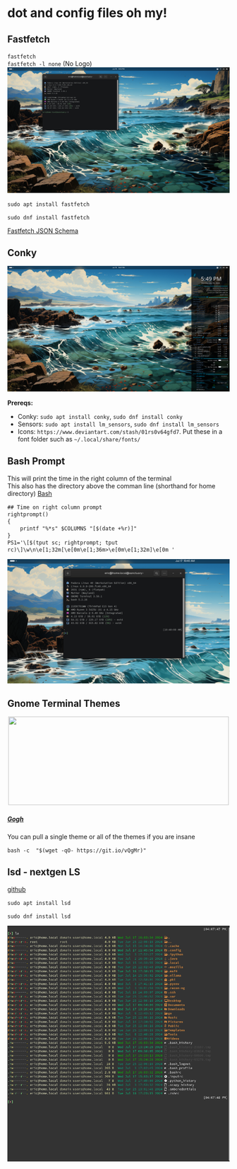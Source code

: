 # dot and config files oh my!
## Fastfetch
`fastfetch` <br />
`fastfetch -l none` (No Logo)
![fastfetch](https://github.com/ebelious/Self-Hosted/blob/main/Images/Screenshot%20from%202024-07-15%2017-14-44.png)

```
sudo apt install fastfetch
```
```
sudo dnf install fastfetch
```
[Fastfetch JSON Schema](https://github.com/fastfetch-cli/fastfetch/wiki/Json-Schema)

## Conky

![conky](https://github.com/ebelious/Self-Hosted/blob/main/Images/Screenshot%20from%202024-07-15%2017-49-08.png)


**Prereqs:**
- Conky: `sudo apt install conky`, `sudo dnf install conky`
- Sensors: `sudo apt install lm_sensors`, `sudo dnf install lm_sensors`
- Icons: `https://www.deviantart.com/stash/01rs0v64gfd7`. Put these in a font folder such as `~/.local/share/fonts/`

## Bash Prompt 
This will print the time in the right column of the terminal<br />
This also has the directory above the comman line (shorthand for home directory) [Bash](https://github.com/ebelious/Self-Hosted/blob/main/Bash.md)<br />

```
## Time on right column prompt
rightprompt()
{
    printf "%*s" $COLUMNS "[$(date +%r)]"
}
PS1='\[$(tput sc; rightprompt; tput rc)\]\w\n\e[1;32m[\e[0m\e[1;36m>\e[0m\e[1;32m]\e[0m '
```

![Prompt](https://github.com/ebelious/Self-Hosted/blob/main/Images/Screenshot%20from%202024-07-17%2010-40-18.png)

## Gnome Terminal Themes
<p align="center">
<img width="500" height="200" src="https://raw.githubusercontent.com/Gogh-Co/Gogh/master/images/gogh/Gogh-logo-dark.png">
</p>

##### [Gogh](https://gogh-co.github.io/Gogh/)
You can pull a single theme or all of the themes if you are insane
```
bash -c  "$(wget -qO- https://git.io/vQgMr)" 
```
## lsd - nextgen LS
[github](https://github.com/lsd-rs/lsd)
```
sudo apt install lsd
```
```
sudo dnf install lsd
```

![lsd](https://github.com/ebelious/Self-Hosted/blob/main/Images/Screenshot%20from%202024-07-17%2016-08-13.png)

